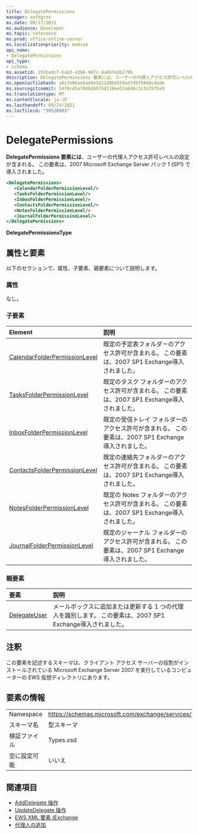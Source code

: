 ```yaml
---
title: DelegatePermissions
manager: sethgros
ms.date: 09/17/2015
ms.audience: Developer
ms.topic: reference
ms.prod: office-online-server
ms.localizationpriority: medium
api_name:
- DelegatePermissions
api_type:
- schema
ms.assetid: 292badc7-bab3-4368-9d7c-9a8b7edb279b
description: DelegatePermissions 要素には、ユーザーの代理人アクセス許可レベルの設定が含まれる。 この要素は、2007 Microsoft Exchange Server パック 1 (SP1) で導入されました。
ms.openlocfilehash: a8c7e06ae0ad4e1d12d06b559ad7d9f9468c4ade
ms.sourcegitcommit: 54f6cd5a704b36b76d110ee53a6d6c1c3e15f5a9
ms.translationtype: MT
ms.contentlocale: ja-JP
ms.lasthandoff: 09/24/2021
ms.locfileid: "59528993"
---
```

# <a name="delegatepermissions"></a>DelegatePermissions

**DelegatePermissions 要素には**、ユーザーの代理人アクセス許可レベルの設定が含まれる。 この要素は、2007 Microsoft Exchange Server パック 1 (SP1) で導入されました。 
  
```xml
<DelegatePermissions>
   <CalendarFolderPermissionLevel/>
   <TasksFolderPermissionLevel/>
   <InboxFolderPermissionLevel/>
   <ContactsFolderPermissionLevel/>
   <NotesFolderPermissionLevel/>
   <JournalFolderPermissionLevel/>
</DelegatePermissions>
```

**DelegatePermissionsType**

## <a name="attributes-and-elements"></a>属性と要素

以下のセクションで、属性、子要素、親要素について説明します。
  
### <a name="attributes"></a>属性

なし。
  
### <a name="child-elements"></a>子要素

|**Element**|**説明**|
|:-----|:-----|
|[CalendarFolderPermissionLevel](calendarfolderpermissionlevel.md) <br/> |既定の予定表フォルダーのアクセス許可が含まれる。 この要素は、2007 SP1 Exchange導入されました。  <br/> |
|[TasksFolderPermissionLevel](tasksfolderpermissionlevel.md) <br/> |既定のタスク フォルダーのアクセス許可が含まれる。 この要素は、2007 SP1 Exchange導入されました。  <br/> |
|[InboxFolderPermissionLevel](inboxfolderpermissionlevel.md) <br/> |既定の受信トレイ フォルダーのアクセス許可が含まれる。 この要素は、2007 SP1 Exchange導入されました。  <br/> |
|[ContactsFolderPermissionLevel](contactsfolderpermissionlevel.md) <br/> |既定の連絡先フォルダーのアクセス許可が含まれる。 この要素は、2007 SP1 Exchange導入されました。  <br/> |
|[NotesFolderPermissionLevel](notesfolderpermissionlevel.md) <br/> |既定の Notes フォルダーのアクセス許可が含まれる。 この要素は、2007 SP1 Exchange導入されました。  <br/> |
|[JournalFolderPermissionLevel](journalfolderpermissionlevel.md) <br/> |既定のジャーナル フォルダーのアクセス許可が含まれる。 この要素は、2007 SP1 Exchange導入されました。  <br/> |
   
### <a name="parent-elements"></a>親要素

|**要素**|**説明**|
|:-----|:-----|
|[DelegateUser](delegateuser.md) <br/> |メールボックスに追加または更新する 1 つの代理人を識別します。 この要素は、2007 SP1 Exchange導入されました。  <br/> |
   
## <a name="remarks"></a>注釈

この要素を記述するスキーマは、クライアント アクセス サーバーの役割がインストールされている Microsoft Exchange Server 2007 を実行しているコンピューターの EWS 仮想ディレクトリにあります。
  
## <a name="element-information"></a>要素の情報

|||
|:-----|:-----|
|Namespace  <br/> |https://schemas.microsoft.com/exchange/services/2006/types  <br/> |
|スキーマ名  <br/> |型スキーマ  <br/> |
|検証ファイル  <br/> |Types.xsd  <br/> |
|空に設定可能  <br/> |いいえ  <br/> |
   
## <a name="see-also"></a>関連項目

- [AddDelegate 操作](adddelegate-operation.md) 
- [UpdateDelegate 操作](updatedelegate-operation.md)
- [EWS XML 要素 (Exchange](ews-xml-elements-in-exchange.md)
- [代理人の追加](https://msdn.microsoft.com/library/3a744150-66a3-4a13-9433-793603ba5038%28Office.15%29.aspx)

